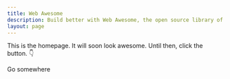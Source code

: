 ```yaml
---
title: Web Awesome
description: Build better with Web Awesome, the open source library of web components from Font Awesome.
layout: page
---
```


This is the homepage. It will soon look awesome. Until then, click the button. 👇

<wa-button variant="brand" href="/components/button">Go somewhere</wa-button>
